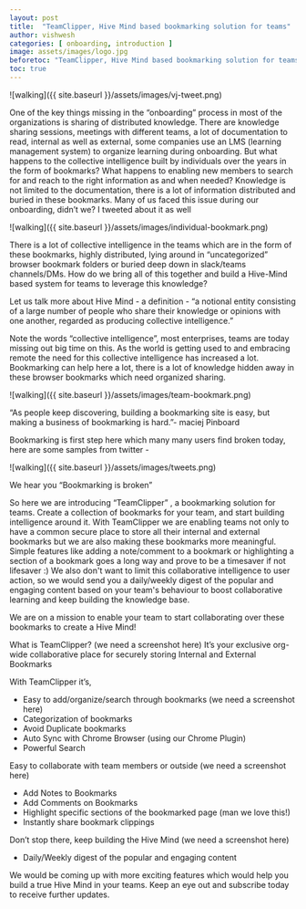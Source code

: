 ```yaml
---
layout: post
title:  "TeamClipper, Hive Mind based bookmarking solution for teams"
author: vishwesh
categories: [ onboarding, introduction ]
image: assets/images/logo.jpg
beforetoc: "TeamClipper, Hive Mind based bookmarking solution for teams"
toc: true
---
```


![walking]({{ site.baseurl }}/assets/images/vj-tweet.png)

One of the key things missing in the “onboarding” process in most of the organizations is sharing of distributed knowledge. There are knowledge sharing sessions, meetings with different teams, a lot of documentation to read, internal as well as external, some companies use an LMS (learning management system) to organize learning during onboarding. But what happens to the collective intelligence built by individuals over the years in the form of bookmarks? What happens to enabling new members to search for and reach to the right information as and when needed? Knowledge is not limited to the documentation, there is a lot of information distributed and buried in these bookmarks. Many of us faced this issue during our onboarding, didn’t we? I tweeted about it as well 

![walking]({{ site.baseurl }}/assets/images/individual-bookmark.png)

There is a lot of collective intelligence in the teams which are in the form of these bookmarks, highly distributed, lying around in “uncategorized” browser bookmark folders or buried deep down in slack/teams channels/DMs. How do we bring all of this together and build a Hive-Mind based system for teams to leverage this knowledge? 

Let us talk more about Hive Mind - a definition - 
“a notional entity consisting of a large number of people who share their knowledge or opinions with one another, regarded as producing collective intelligence.”

Note the words “collective intelligence”, most enterprises, teams are today missing out big time on this. As the world is getting used to and embracing remote the need for this collective intelligence has increased a lot. Bookmarking can help here a lot, there is a lot of knowledge hidden away in these browser bookmarks which need organized sharing. 

![walking]({{ site.baseurl }}/assets/images/team-bookmark.png)

“As people keep discovering, building a bookmarking site is easy, but making a business of bookmarking is hard.”- maciej Pinboard

Bookmarking is first step here which many many users find broken today, here are some samples from twitter - 

![walking]({{ site.baseurl }}/assets/images/tweets.png)

We hear you “Bookmarking is broken” 

So here we are introducing “TeamClipper” , a bookmarking solution for teams. Create a collection of bookmarks for your team, and start building intelligence around it. With TeamClipper we are enabling teams not only to have a common secure place to store all their internal and external bookmarks but we are also making these bookmarks more meaningful. Simple features like adding a note/comment to a bookmark or highlighting a section of a bookmark goes a long way and prove to be a timesaver if not lifesaver :) We also don't want to limit this collaborative intelligence to user action, so we would send you a daily/weekly digest of the popular and engaging content based on your team's behaviour to boost collaborative learning and keep building the knowledge base.


We are on a  mission to enable your team to start collaborating over these bookmarks to create a Hive Mind! 

What is TeamClipper? (we need a screenshot here)
It’s your exclusive org-wide collaborative place for securely storing Internal and External Bookmarks

With TeamClipper it’s, 
+ Easy to add/organize/search through bookmarks   (we need a screenshot here)
+ Categorization of bookmarks
+ Avoid Duplicate bookmarks
+ Auto Sync with Chrome Browser (using our Chrome Plugin)
+ Powerful Search

Easy to collaborate with team members or outside  (we need a screenshot here)
+ Add Notes to Bookmarks
+ Add Comments on Bookmarks
+ Highlight specific sections of the bookmarked page (man we love this!)
+ Instantly share bookmark clippings

Don’t stop there, keep building the Hive Mind  (we need a screenshot here)
+ Daily/Weekly digest of the popular and engaging content

We would be coming up with more exciting features which would help you build a true Hive Mind in your teams. Keep an eye out and subscribe today to receive further updates.

